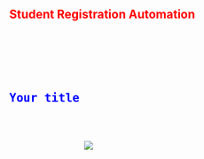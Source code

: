 <h2 style="color:red;">Student Registration Automation</h2>

<pre>
    <div class="container">
        <div class="block two first">
            <h2 style="color:blue;">Your title</h2>
            <div class="wrap">
                <a href="https://hizliresim.com/0E3a2B"><img src="https://i.hizliresim.com/0E3a2B.png"></a>
            </div>
        </div>
    </div>
</pre>
